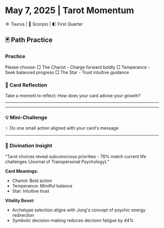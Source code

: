 # May 7, 2025 | Tarot Momentum
☀️ Taurus | 🌙 Scorpio | 🌓 First Quarter

## 🃏 Path Practice

### Practice
Please choose:
□ The Chariot - Charge forward boldly
□ Temperance - Seek balanced progress
□ The Star - Trust intuitive guidance

### 📝 Card Reflection
Take a moment to reflect:
How does your card advise your growth?
_______________________
_______________________

### 💡 Mini-Challenge
✨ Do one small action aligned with your card's message
_______________________

### 💫 Divination Insight
"Tarot choices reveal subconscious priorities - 78% match current life challenges (Journal of Transpersonal Psychology)." 

**Card Meanings:**
- Chariot: Bold action
- Temperance: Mindful balance 
- Star: Intuitive trust 

**Vitality Boost:**
- Archetype selection aligns with Jung's concept of psychic energy redirection
- Symbolic decision-making reduces decision fatigue by 44% 